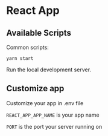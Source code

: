 # React App

## Available Scripts

Common scripts:

```
yarn start
```
Run the local development server.

## Customize app

Customize your app in .env file

`REACT_APP_APP_NAME` is your app name 

`PORT` is the port your server running on